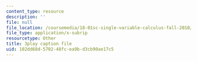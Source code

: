 ```yaml
---
content_type: resource
description: ''
file: null
file_location: /coursemedia/18-01sc-single-variable-calculus-fall-2010/102dd68d570248fcea9bd3cb90ae17c5_21789.srt
file_type: application/x-subrip
resourcetype: Other
title: 3play caption file
uid: 102dd68d-5702-48fc-ea9b-d3cb90ae17c5
---
```

